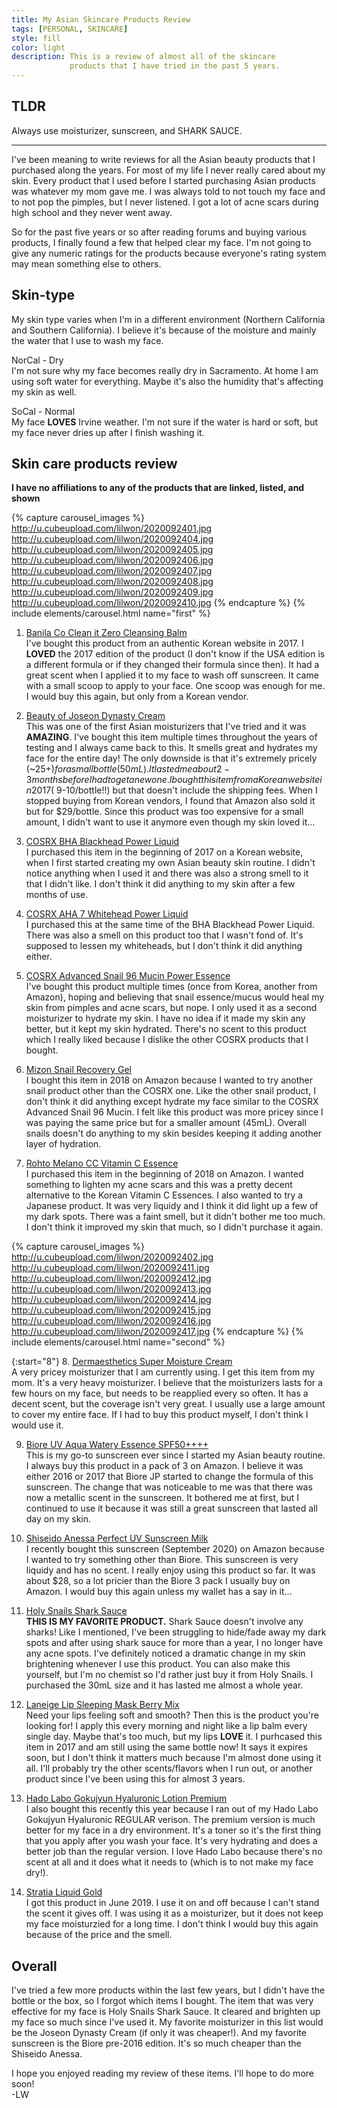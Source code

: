 ```yaml
---
title: My Asian Skincare Products Review
tags: [PERSONAL, SKINCARE]
style: fill
color: light 
description: This is a review of almost all of the skincare
             products that I have tried in the past 5 years.
---
```


## TLDR 

Always use moisturizer, sunscreen, and SHARK SAUCE.

---

I've been meaning to write reviews for all the Asian beauty products that I purchased
along the years. For most of my life I never really cared about my skin. Every product
that I used before I started purchasing Asian products was whatever my mom gave me. I
was always told to not touch my face and to not pop the pimples, but I never listened.
I got a lot of acne scars during high school and they never went away. 

So for the past five years or so after reading forums and buying various products, I 
finally found a few that helped clear my face. I'm not going to give any numeric 
ratings for the products because everyone's rating system may mean something else
to others.

## Skin-type
My skin type varies when I'm in a different environment (Northern California 
and Southern California). I believe it's because of the moisture and mainly the water
that I use to wash my face. <br> 

NorCal - Dry <br>
I'm not sure why my face becomes really dry in Sacramento. At home I am using soft water
for everything. Maybe it's also the humidity that's affecting my skin as well.  

SoCal - Normal  <br>
My face **LOVES** Irvine weather. I'm not sure if the water is hard or soft, but my
face never dries up after I finish washing it.  


## Skin care products review

**I have no affiliations to any of the products that are linked, listed, and shown** 

{% capture carousel_images %}
http://u.cubeupload.com/lilwon/2020092401.jpg
http://u.cubeupload.com/lilwon/2020092404.jpg
http://u.cubeupload.com/lilwon/2020092405.jpg
http://u.cubeupload.com/lilwon/2020092406.jpg
http://u.cubeupload.com/lilwon/2020092407.jpg
http://u.cubeupload.com/lilwon/2020092408.jpg
http://u.cubeupload.com/lilwon/2020092409.jpg
http://u.cubeupload.com/lilwon/2020092410.jpg
{% endcapture %}
{% include elements/carousel.html name="first" %}

1. [Banila Co Clean it Zero Cleansing Balm](https://banilausa.com/collections/clean-it-zero/products/clean-it-zero-cleansing-balm-original)<br>
   I've bought this product from an authentic Korean website in 2017. I **LOVED** the 
   2017 edition of the product (I don't know if the USA edition is a different formula or
   if they changed their formula since then).
   It had a great scent when I applied it to my face to wash off sunscreen. It came with a 
   small scoop to apply to your face. One scoop was enough for me. I would buy this again, 
   but only from a Korean vendor. 

2. [Beauty of Joseon Dynasty Cream](https://www.beautyofjoseon.com/product-page/dynasty-cream)<br>
   This was one of the first Asian moisturizers that I've tried and it was **AMAZING**. I've 
   bought this item multiple times throughout the years of testing and I always came back to
   this. It smells great and hydrates my face for the entire day! 
   The only downside is that it's extremely pricely (~$25+) for a small bottle (50mL).
   It lasted me about 2-3 months before I had to get a new one. I bought this item
   from a Korean website in 2017 (~$9-10/bottle!!) but that doesn't include the shipping fees. 
   When I stopped buying from Korean vendors, I found that Amazon also sold it but for $29/bottle.
   Since this product was too expensive for a small amount, I didn't want to use it 
   anymore even though my skin loved it... 

3. [COSRX BHA Blackhead Power Liquid](https://www.cosrx.com/cosrx-bha-blackhead-power-liquid-1.html)<br>
   I purchased this item in the beginning of 2017 on a Korean website,
   when I first started creating my own
   Asian beauty skin routine. I didn't notice anything when I used it and there was also
   a strong smell to it that I didn't like. I don't think it did anything to my skin after
   a few months of use. 

4. [COSRX AHA 7 Whitehead Power Liquid](https://www.cosrx.com/cosrx-aha-7-whitehead-power-liquid-1.html)<br>
   I purchased this at the same time of the BHA Blackhead Power Liquid. There was also a smell
   on this product too that I wasn't fond of. It's supposed to lessen my whiteheads, but
   I don't think it did anything either.  

5. [COSRX Advanced Snail 96 Mucin Power Essence](https://www.cosrx.com/cosrx-advanced-snail-96-mucin-power-essence-1.html) <br>
   I've bought this product multiple times (once from Korea, another from Amazon),
   hoping and believing that snail essence/mucus 
   would heal my skin from pimples and acne scars, but nope. I only used it as a second
   moisturizer to hydrate my skin. I have no idea if it made my skin any better, but 
   it kept my skin hydrated. There's no scent to this product which I really liked 
   because I dislike the other COSRX products that I bought. 

6. [Mizon Snail Recovery Gel](https://mizonworld.com/shop/mizon-snail-recovery-gel-cream/)<br>
   I bought this item in 2018 on Amazon because I wanted to try another snail product other
   than the COSRX one. Like the other snail product, I don't think it did anything 
   except hydrate my face similar to the COSRX Advanced Snail 96 Mucin. I felt like 
   this product was more pricey since I was paying the same price but for a smaller
   amount (45mL).  Overall snails doesn't do anything to my skin besides keeping it
   adding another layer of hydration.

7. [Rohto Melano CC Vitamin C Essence](https://jp.rohto.com/melanocc/)<br>
   I purchased this item in the beginning of 2018 on Amazon. I wanted something to lighten
   my acne scars and this was a pretty decent alternative to the Korean Vitamin C Essences.
   I also wanted to try a Japanese product. 
   It was very liquidy and I think it did light up a few of my dark spots. There was a faint
   smell, but it didn't bother me too much. I don't think it improved my skin that much, 
   so I didn't purchase it again. 

{% capture carousel_images %}
http://u.cubeupload.com/lilwon/2020092402.jpg
http://u.cubeupload.com/lilwon/2020092411.jpg
http://u.cubeupload.com/lilwon/2020092412.jpg
http://u.cubeupload.com/lilwon/2020092413.jpg
http://u.cubeupload.com/lilwon/2020092414.jpg
http://u.cubeupload.com/lilwon/2020092415.jpg
http://u.cubeupload.com/lilwon/2020092416.jpg
http://u.cubeupload.com/lilwon/2020092417.jpg
{% endcapture %}
{% include elements/carousel.html name="second" %}

{:start="8"}
8. [Dermaesthetics Super Moisture Cream](https://dermaestheticsusa.com/products/super-moisture-cream-2)<br>
   A very pricey moisturizer that I am currently using. I get this item from my mom. It's
   a very heavy moisturizer. I believe that the moisturizers lasts for a few hours on my 
   face, but needs to be reapplied every so often. It has a decent scent, but the 
   coverage isn't very great. I usually use a large amount to cover my entire face. If
   I had to buy this product myself, I don't think I would use it.

9. [Biore UV Aqua Watery Essence SPF50++++](https://www.amazon.com/Biore-Aqua-Watery-Essence-SPF50/dp/B071H7P3T8)<br>
   This is my go-to sunscreen ever since I started my Asian beauty routine.
   I always buy this product in a pack of 3 on Amazon. I believe it was either 
   2016 or 2017 that Biore JP started to change the formula of this sunscreen.
   The change that was noticeable to me was that there was now a metallic scent in the
   sunscreen. It bothered me at first, but I continued to use it because it was still
   a great sunscreen that lasted all day on my skin.  

10. [Shiseido Anessa Perfect UV Sunscreen Milk](http://anessa.shiseido.co.jp/en/products/suncare/perfect_uv_sm/)<br>
   I recently bought this sunscreen (September 2020) on Amazon because I wanted to
   try something other than Biore. This sunscreen is very liquidy and has no scent. I really 
   enjoy using this product so far. It was about $28, so a lot pricier than the Biore 3 pack I 
   usually buy on Amazon. I would buy this again unless my wallet has a say in it...

11. [Holy Snails Shark Sauce](https://www.holysnails.com/products/shark-sauce?variant=20909831686)<br>
   **THIS IS MY FAVORITE PRODUCT.** Shark Sauce doesn't involve any sharks! Like I mentioned,
   I've been struggling to hide/fade away my dark spots and after using shark sauce for more than
   a year, I no longer have any acne spots. I've definitely noticed a dramatic change in my 
   skin brightening whenever I use this product. You can also make this yourself, but I'm no
   chemist so I'd rather just buy it from Holy Snails. I purchased the 30mL size and it has 
   lasted me almost a whole year. 

12. [Laneige Lip Sleeping Mask Berry Mix](https://us.laneige.com/products/lip-sleeping-mask)<br>
   Need your lips feeling soft and smooth? Then this is the product you're looking for! I apply
   this every morning and night like a lip balm every single day. 
   Maybe that's too much, but my lips **LOVE** it. 
   I purhcased this item in 2017 and am still using the same bottle now! It says it expires soon,
   but I don't think it matters much because I'm almost done using it all. I'll probably try
   the other scents/flavors when I run out, or another product since I've been using this
   for almost 3 years.

13. [Hado Labo Gokujyun Hyaluronic Lotion Premium](https://jp.rohto.com/hadalabo/promo/g-premium/)<br> 
   I also bought this recently this year because I ran out of my Hado Labo Gokujyun Hyaluronic 
   REGULAR verison. The premium version is much better for my face in a dry environment. It's
   a toner so it's the first thing that you apply after you wash your face. It's very 
   hydrating and does a better job than the regular version. I love Hado Labo because there's
   no scent at all and it does what it needs to (which is to not make my face dry!). 

14. [Stratia Liquid Gold](https://www.stratiaskin.com/products/liquid-gold)<br>
   I got this product in June 2019. I use it on and off because I can't stand the scent it 
   gives off. I was using it as a moisturizer, but it does not keep my face moisturzied for 
   a long time. I don't think I would buy this again because of the price and the smell.

## Overall

I've tried a few more products within the last few years, but I didn't have the bottle or the box,
so I forgot which items I bought. The item that was very effective for my face is Holy Snails
Shark Sauce. It cleared and brighten up my face so much since I've used it. My favorite 
moisturizer in this list would be the Joseon Dynasty Cream (if only it was cheaper!). And my 
favorite sunscreen is the Biore pre-2016 edition. It's so much cheaper than the Shiseido Anessa.

I hope you enjoyed reading my review of these items. I'll hope to do more soon! <br>
-LW 
